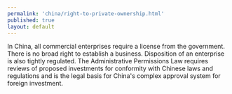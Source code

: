 ```yaml
--- 
permalink: 'china/right-to-private-ownership.html' 
published: true 
layout: default
---
```

In China, all commercial enterprises require a license from the government. There is no broad right to establish a business. Disposition of an enterprise is also tightly regulated. The Administrative Permissions Law requires reviews of proposed investments for conformity with Chinese laws and regulations and is the legal basis for China's complex approval system for foreign investment.

